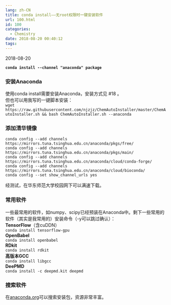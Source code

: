 ```yaml
---
lang: zh-CN
title: conda install——无root权限时一键安装软件
url: 100.html
id: 100
categories:
  - Chemistry
date: 2018-08-20 00:40:12
tags:
---
```


2018-08-20

**`conda install --channel "anaconda" package`**
<!--more-->

### 安装Anaconda

使用conda install需要安装Anaconda，安装方式见 #18 。  
但也可以用我写的一键脚本安装：  
`wget https://raw.githubusercontent.com/njzjz/ChemAutoInstaller/master/ChemAutoInstaller.sh && bash ChemAutoInstaller.sh --anaconda`

### 添加清华镜像

`conda config --add channels https://mirrors.tuna.tsinghua.edu.cn/anaconda/pkgs/free/`  
`conda config --add channels https://mirrors.tuna.tsinghua.edu.cn/anaconda/pkgs/main/`  
`conda config --add channels https://mirrors.tuna.tsinghua.edu.cn/anaconda/cloud/conda-forge/`  
`conda config --add channels https://mirrors.tuna.tsinghua.edu.cn/anaconda/cloud/bioconda/`  
`conda config --set show_channel_urls yes`

经测试，在华东师范大学校园网下可以满速下载。

### 常用软件

一些最常用的软件，如numpy、scipy已经预装在Anaconda中。剩下一些常用的软件（其实是我常用的）安装命令（-y可以跳过确认）：  
**TensorFlow**（含cuDDN）  
`conda install tensorflow-gpu`  
**OpenBabel**  
`conda install openbabel`  
**RDkit**  
`conda install rdkit`  
**高版本GCC**  
`conda install libgcc`  
**DeePMD**  
`conda install -c deepmd.kit deepmd`

### 搜索软件

在[anaconda.org](https://anaconda.org/)可以搜索安装包，资源非常丰富。
